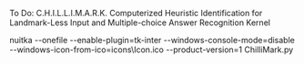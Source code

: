 

To Do:
C.H.I.L.L.I.M.A.R.K.
Computerized Heuristic Identification for Landmark-Less Input and Multiple-choice Answer Recognition Kernel



nuitka --onefile --enable-plugin=tk-inter --windows-console-mode=disable --windows-icon-from-ico=icons\Icon.ico --product-version=1 ChilliMark.py



